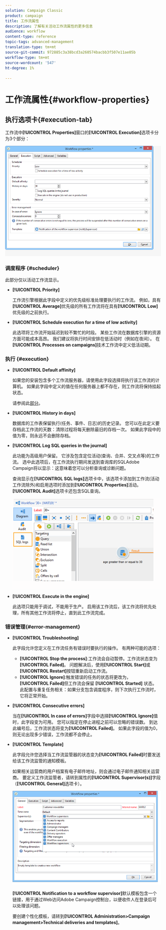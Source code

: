 ```yaml
---
solution: Campaign Classic
product: campaign
title: 工作流属性
description: 了解有关活动工作流属性的更多信息
audience: workflow
content-type: reference
topic-tags: advanced-management
translation-type: tm+mt
source-git-commit: 972885c3a38bcd3a260574bacbb3f507e11ae05b
workflow-type: tm+mt
source-wordcount: '547'
ht-degree: 1%

---
```



# 工作流属性{#workflow-properties}

## 执行选项卡{#execution-tab}

工作流中&#x200B;**[!UICONTROL Properties]**&#x200B;窗口的&#x200B;**[!UICONTROL Execution]**&#x200B;选项卡分为3个部分：

![](assets/wf_execution_tab.png)

### 调度程序 {#scheduler}

此部分仅以活动工作流显示。

* **[!UICONTROL Priority]**

   工作流引擎根据此字段中定义的优先级标准处理要执行的工作流。 例如，具有&#x200B;**[!UICONTROL Average]**&#x200B;优先级的所有工作流将在具有&#x200B;**[!UICONTROL Low]**&#x200B;优先级的之前执行。

* **[!UICONTROL Schedule execution for a time of low activity]**

   此选项将工作流开始延迟到较不繁忙的时段。 某些工作流在数据库引擎的资源方面可能成本高昂。 我们建议将执行时间安排在低活动时（例如在夜间）。 在&#x200B;**[!UICONTROL Processes on campaigns]**&#x200B;技术工作流中定义低活动期。

### 执行 {#execution}

* **[!UICONTROL Default affinity]**

   如果您的安装包含多个工作流服务器，请使用此字段选择将执行该工作流的计算机。 如果此字段中定义的值在任何服务器上都不存在，则工作流将保持挂起状态。

   请参阅此[部分](../../installation/using/configuring-campaign-server.md#high-availability-workflows-and-affinities)。

* **[!UICONTROL History in days]**

   数据库的工作表保留执行(任务、事件、日志)的历史记录。 您可以在此定义要存档此工作流的天数：清除过程将每天删除最旧的存档一次。 如果此字段中的值为零，则永远不会删除存档。

* **[!UICONTROL Log SQL queries in the journal]**

   此功能为高级用户保留。 它涉及包含定位活动(查询、合并、交叉点等)的工作流。 选中此选项后，在工作流执行期间发送到查询库的SQLAdobe Campaign将以显示：这意味着您可以分析查询或诊断问题。

   查询显示在&#x200B;**[!UICONTROL SQL logs]**&#x200B;选项卡中，该选项卡添加到工作流(活动工作流除外)和启用选项时添加到&#x200B;**[!UICONTROL Properties]**&#x200B;活动。 **[!UICONTROL Audit]**&#x200B;选项卡还包含SQL查询。

   ![](assets/wf_tab_log_sql.png)

* **[!UICONTROL Execute in the engine]**

   此选项只能用于调试，不能用于生产。 启用该工作流后，该工作流将优先处理，所有其他工作流将停止，直到此工作流完成。

### 错误管理{#error-management}

* **[!UICONTROL Troubleshooting]**

   此字段允许您定义在工作流任务有错误时要执行的操作。 有两种可能的选项：

   * **[!UICONTROL Stop the process]**:工作流会自动暂停。工作流状态变为&#x200B;**[!UICONTROL Failed]**。 问题解决后，使用&#x200B;**[!UICONTROL Start]**&#x200B;或&#x200B;**[!UICONTROL Restart]**&#x200B;按钮重新启动工作流。
   * **[!UICONTROL Ignore]**:触发错误的任务的状态将更改为， **[!UICONTROL Failed]**&#x200B;但工作流会保留 **[!UICONTROL Started]** 状态。此配置与重复任务相关：如果分支包含调度程序，则下次执行工作流时，它将正常开始。

* **[!UICONTROL Consecutive errors]**

   当在&#x200B;**[!UICONTROL In case of errors]**&#x200B;字段中选择&#x200B;**[!UICONTROL Ignore]**&#x200B;值时，此字段变为可用。 您可以指定在停止进程之前可以忽略的错误数。 到达此编号后，工作流状态将变为&#x200B;**[!UICONTROL Failed]**。 如果此字段的值为0，则无论出现多少错误，工作流都不会停止。

* **[!UICONTROL Template]**

   此字段允许您选择当工作流监管器的状态变为&#x200B;**[!UICONTROL Failed]**&#x200B;时要发送给该工作流监管的通知模板。

   如果相关运营商的用户档案有电子邮件地址，则会通过电子邮件通知相关运营商。 要定义工作流监管者，请转到属性的&#x200B;**[!UICONTROL Supervisor(s)]**&#x200B;字段（**[!UICONTROL General]**&#x200B;选项卡）。

   ![](assets/wf-properties_select-supervisors.png)

   **[!UICONTROL Notification to a workflow supervisor]**&#x200B;默认模板包含一个链接，用于通过Web访问Adobe Campaign控制台，以便收件人在登录后可以处理该问题。

   要创建个性化模板，请转到&#x200B;**[!UICONTROL Administration>Campaign management>Technical deliveries and templates]**。


